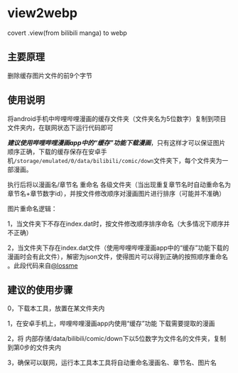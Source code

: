 # view2webp
covert .view(from bilibili manga) to webp

## 主要原理

删除缓存图片文件的前9个字节

## 使用说明

将android手机中哔哩哔哩漫画的缓存文件夹（文件夹名为5位数字）复制到项目文件夹内，在联网状态下运行代码即可

***建议使用哔哩哔哩漫画app中的“缓存”功能下载漫画***，只有这样才可以保证图片顺序正确，下载的缓存保存在安卓手机`/storage/emulated/0/data/bilibili/comic/down`文件夹下，每个文件夹为一部漫画。

执行后将以漫画名/章节名 重命名 各级文件夹（当出现重复章节名时自动重命名为 章节名+章节数字id），并按文件修改顺序对漫画图片进行排序（可能并不准确）

图片重命名逻辑：

1，当文件夹下不存在index.dat时，按文件修改顺序排序命名（大多情况下顺序并不正确）

2，当文件夹下存在index.dat文件（使用哔哩哔哩漫画app中的“缓存”功能下载的漫画时会有此文件），解密为json文件，使得图片可以得到正确的按照顺序重命名
。此段代码来自[@lossme](https://github.com/lossme/TencentComicBook/blob/master/onepiece/site/bilibili.py）)

## 建议的使用步骤
0，下载本工具，放置在某文件夹内

1，在安卓手机上，哔哩哔哩漫画app内使用“缓存”功能 下载需要提取的漫画

2，将 内部存储/data/bilibili/comic/down下以5位数字为文件名的文件夹，复制到第0步的文件夹内

3，确保可以联网，运行本工具本工具将自动重命名漫画名、章节名、图片名
